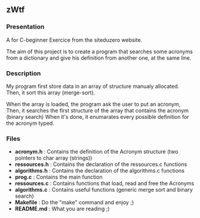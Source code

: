 ## zWtf
### Presentation
A for C-beginner Exercice from the siteduzero website.

The aim of this project is to create a program that searches some acronyms from a dictionary and give his definition from another one, at the same line.

### Description
My program first store data in an array of structure manualy allocated.
Then, it sort this array (merge-sort).

When the array is loaded, the program ask the user to put an acronym,
Then, it searches the first structure of the array that contains the acronym (binary search)
When it's done, it enumarates every possible definition for the acronym typed. 

### Files

* **acronym.h** : Contains the definition of the Acronym structure (two pointers to char array (strings))
* **ressources.h** : Contains the declaration of the ressources.c functions
* **algorithms.h** : Contains the declaration of the algorithms.c functions
* **prog.c** : Contains the main function
* **ressources.c** : Contains functions that load, read and free the Acronyms
* **algorithms.c** : Contains useful functions (generic merge sort and binary search)
* **Makefile** : Do the "make" command and enjoy ;)
* **README.md** : What you are reading ;)